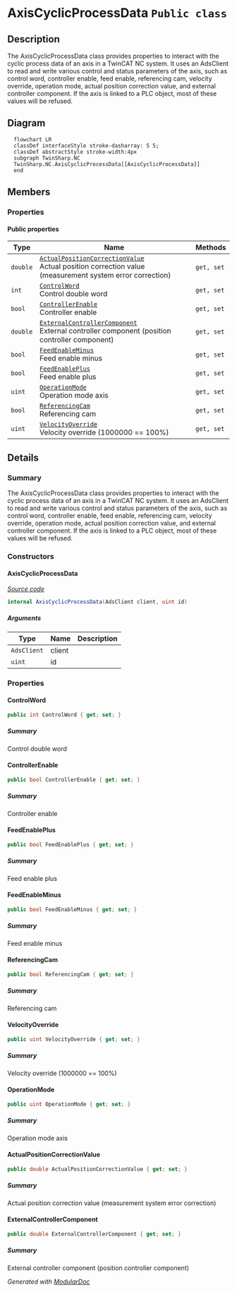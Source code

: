 # AxisCyclicProcessData `Public class`

## Description
The AxisCyclicProcessData class provides properties to interact with the cyclic process data of an axis in a TwinCAT NC system.
            It uses an AdsClient to read and write various control and status parameters of the axis, such as control word, controller enable,
            feed enable, referencing cam, velocity override, operation mode, actual position correction value, and external controller component.
            If the axis is linked to a PLC object, most of these values will be refused.

## Diagram
```mermaid
  flowchart LR
  classDef interfaceStyle stroke-dasharray: 5 5;
  classDef abstractStyle stroke-width:4px
  subgraph TwinSharp.NC
  TwinSharp.NC.AxisCyclicProcessData[[AxisCyclicProcessData]]
  end
```

## Members
### Properties
#### Public  properties
| Type | Name | Methods |
| --- | --- | --- |
| `double` | [`ActualPositionCorrectionValue`](#actualpositioncorrectionvalue)<br>Actual position correction value (measurement system error correction) | `get, set` |
| `int` | [`ControlWord`](#controlword)<br>Control double word | `get, set` |
| `bool` | [`ControllerEnable`](#controllerenable)<br>Controller enable | `get, set` |
| `double` | [`ExternalControllerComponent`](#externalcontrollercomponent)<br>External controller component (position controller component) | `get, set` |
| `bool` | [`FeedEnableMinus`](#feedenableminus)<br>Feed enable minus | `get, set` |
| `bool` | [`FeedEnablePlus`](#feedenableplus)<br>Feed enable plus | `get, set` |
| `uint` | [`OperationMode`](#operationmode)<br>Operation mode axis | `get, set` |
| `bool` | [`ReferencingCam`](#referencingcam)<br>Referencing cam | `get, set` |
| `uint` | [`VelocityOverride`](#velocityoverride)<br>Velocity override (1000000 == 100%) | `get, set` |

## Details
### Summary
The AxisCyclicProcessData class provides properties to interact with the cyclic process data of an axis in a TwinCAT NC system.
            It uses an AdsClient to read and write various control and status parameters of the axis, such as control word, controller enable,
            feed enable, referencing cam, velocity override, operation mode, actual position correction value, and external controller component.
            If the axis is linked to a PLC object, most of these values will be refused.

### Constructors
#### AxisCyclicProcessData
[*Source code*](https://github.com///blob//TwinSharp/NC/AxisCyclicProcessData.cs#L15)
```csharp
internal AxisCyclicProcessData(AdsClient client, uint id)
```
##### Arguments
| Type | Name | Description |
| --- | --- | --- |
| `AdsClient` | client |   |
| `uint` | id |   |

### Properties
#### ControlWord
```csharp
public int ControlWord { get; set; }
```
##### Summary
Control double word

#### ControllerEnable
```csharp
public bool ControllerEnable { get; set; }
```
##### Summary
Controller enable

#### FeedEnablePlus
```csharp
public bool FeedEnablePlus { get; set; }
```
##### Summary
Feed enable plus

#### FeedEnableMinus
```csharp
public bool FeedEnableMinus { get; set; }
```
##### Summary
Feed enable minus

#### ReferencingCam
```csharp
public bool ReferencingCam { get; set; }
```
##### Summary
Referencing cam

#### VelocityOverride
```csharp
public uint VelocityOverride { get; set; }
```
##### Summary
Velocity override (1000000 == 100%)

#### OperationMode
```csharp
public uint OperationMode { get; set; }
```
##### Summary
Operation mode axis

#### ActualPositionCorrectionValue
```csharp
public double ActualPositionCorrectionValue { get; set; }
```
##### Summary
Actual position correction value (measurement system error correction)

#### ExternalControllerComponent
```csharp
public double ExternalControllerComponent { get; set; }
```
##### Summary
External controller component (position controller component)

*Generated with* [*ModularDoc*](https://github.com/hailstorm75/ModularDoc)
